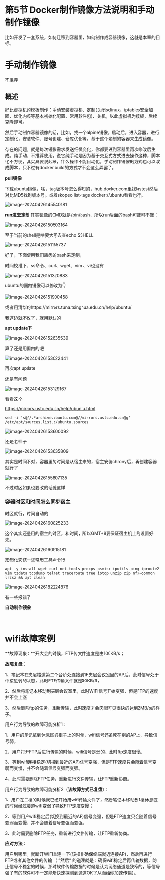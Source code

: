 # 第5节 Docker制作镜像方法说明和手动制作镜像



比如开发了一套系统，如何迁移到容器里，如何制作成容器镜像，这就是本章的目标。



# **手动制作镜像**



不推荐



## 概述

​		好比虚拟机的模板制作：手动安装虚拟机、定制(关闭selinux、iptables安全加固、优化内核等基本初始化配置、常用软件包)、关机，以此虚拟机为模板，后续克隆即可。

​		然后手动制作容器镜像的话，比如，找一个alpine镜像，启动后，进入容器，进行定制化，安装软件、账号创建、仓库优化等。基于这个定制的容器来生成镜像。

​		存在的问题，就是每次镜像需求发送细微变化，你都要进到容器里再次修改后生成。纯手动，不推荐使用，说它纯手动是因为基于交互式方式进去操作这种，脚本化不方便，其实真要说起来，什么操作不能自动化，手动制作镜像的方式也可以改成脚本，只不过有docker build的方式才不会这么弄罢了。



**pull镜像**

下载ubuntu镜像，啥，tag版本号怎么得知的，hub.docker.com里找lastest然后对比MD5找到版本号。或者skopeo list-tags docker://ubuntu看看也行。

![image-20240426145540181](5-Docker制作镜像方法说明和手动制作镜像.assets/image-20240426145540181.png)



**run进去定制**
其实镜像的CMD就是/bin/bash，所以run后面的bash可敲可不敲：

![image-20240426150503164](5-Docker制作镜像方法说明和手动制作镜像.assets/image-20240426150503164.png)

至于当前的shell是啥要大写去查echo $SHELL

![image-20240426151155737](5-Docker制作镜像方法说明和手动制作镜像.assets/image-20240426151155737.png)

好了，下面使用我们熟悉的bash来定制，

时间校准下，ss命令、curl、wget、vim 、vi也没有

![image-20240426151320883](5-Docker制作镜像方法说明和手动制作镜像.assets/image-20240426151320883.png)

ubuntu的国内镜像可以修改为👇

![image-20240426151900458](5-Docker制作镜像方法说明和手动制作镜像.assets/image-20240426151900458.png)

或者用清华的https://mirrors.tuna.tsinghua.edu.cn/help/ubuntu/



我这边就不改了，就用默认的

**apt update下**

![image-20240426152635539](5-Docker制作镜像方法说明和手动制作镜像.assets/image-20240426152635539.png)

算了还是用国内的吧

![image-20240426153022441](5-Docker制作镜像方法说明和手动制作镜像.assets/image-20240426153022441.png)

再次apt update

还是有问题

![image-20240426153129167](5-Docker制作镜像方法说明和手动制作镜像.assets/image-20240426153129167.png)

看看这个

https://mirrors.ustc.edu.cn/help/ubuntu.html

```shell
sed -i 's@//.*archive.ubuntu.com@//mirrors.ustc.edu.cn@g' /etc/apt/sources.list.d/ubuntu.sources
```

![image-20240426153600092](5-Docker制作镜像方法说明和手动制作镜像.assets/image-20240426153600092.png)

还是老样子

![image-20240426153635809](5-Docker制作镜像方法说明和手动制作镜像.assets/image-20240426153635809.png)

其实是时间不对，容器里的时间是从宿主来的，宿主安装chrony后，再创建容器就行了

![image-20240426155807135](5-Docker制作镜像方法说明和手动制作镜像.assets/image-20240426155807135.png)

不过时区如果也要改的话就这样

### 容器时区和时间怎么同步宿主

时区就行，时间自动的

![image-20240426160825233](5-Docker制作镜像方法说明和手动制作镜像.assets/image-20240426160825233.png)

这个其实还是用的宿主的时区，和时间，所以GMT+8要保证宿主机上的设置好先。

![image-20240426160915181](5-Docker制作镜像方法说明和手动制作镜像.assets/image-20240426160915181.png)



定制化安装一些常用工具命令行

```shell
apt -y install wget curl net-tools procps psmisc iputils-ping iproute2 vim tzdata tcpdump telnet traceroute tree iotop unzip zip nfs-common lrzsz && apt clean
```



![image-20240426182224876](5-Docker制作镜像方法说明和手动制作镜像.assets/image-20240426182224876.png)

有一些报错了









**自动制作镜像**

​		







# wifi故障案例

**故障现象：**开大会的时候，FTP传文件速度是由100KB/s；



**故障复盘：**

1、笔记本在夹层楼道第二个台阶处连接到1F夹层会议室里的AP后，此时信号处于中接近弱的状态，此时FTP传输文件就是50KB/S，

2、然后将笔记本移动到夹层会议室里，此时WIFI信号开始变强，但是FTP的速度并不会上涨

3、然后删除ftp的任务，重新传输，此时速度才会肉眼可见很快的达到2MB/s的样子。



用户行为导致的故障可能分析1：

1、用户的笔记拿到休息区的柜子上的时候，wifi信号还吊死在别的AP上，导致信号弱。

2、用户打开FTP后进行传输的时候，wifi信号是弱的，此时ftp速度很慢。

3、等到wifi连接稳定(切换到最近的AP)信号变强，但是FTP速度只会随着信号变弱而变慢，并不会随着信号变强而变强。

4、此时需要删除FTP任务，重新进行文件传输，让FTP重新协商。



用户行为导致的故障可能分析2（**该故障方式已复盘**）：

1、用户在二楼的时候就已经开始用wifi传输文件了，然后笔记本移动到1楼休息区的时候经过楼道wifi变弱了导致FTP速度变慢；

2、等到用户wifi稳定后(切换到最近的AP)信号变强，但是FTP速度只会随着信号变弱而变慢，并不会随着信号变强而变强。

3、此时需要删除FTP任务，重新进行文件传输，让FTP重新协商。



**应对方法：**

用户到哪里，就断开WIFI重连一下(该操作确保终端就近连接AP)，然后再进行FTP或者其他文件的传输  （ ”然后“  的道理就是：确保wifi稳定后再传输数据，防止信号不稳定的时候，那时软件传输数据的时候是认为网络通道是狭窄的，等信号强了有的软件可不一定能够快速探测到通道OK了从而给你加速传输）。









